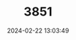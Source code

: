 ---
title: "3851"
category: "Carcharhinus limbatus"
draft: false
date: 2024-02-22 13:03:49
languages:
  Arabic: ["قرش الساحل"]
  English: ["Blacktip Shark"]
---